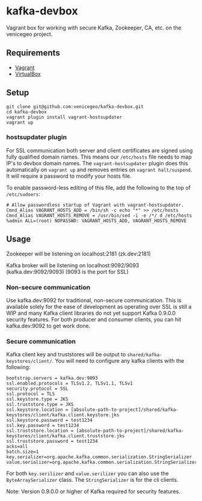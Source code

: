 # kafka-devbox

Vagrant box for working with secure Kafka, Zookeeper, CA, etc. on the venicegeo project.

## Requirements

- [Vagrant](http://www.vagrantup.com/downloads.html)
- [VirtualBox](https://www.virtualbox.org/wiki/Downloads)

## Setup

```
git clone git@github.com:venicegeo/kafka-devbox.git
cd kafka-devbox
vagrant plugin install vagrant-hostsupdater
vagrant up
```

### hostsupdater plugin

For SSL communication both server and client certificates are signed using fully qualified domain names. This means our `/etc/hosts` file needs to map IP's to devbox domain names. The `vagrant-hostsupdater` plugin does this automatically on `vagrant up` and removes entries on `vagrant halt/suspend`. It will require a password to modify your hosts file.

To enable password-less editing of this file, add the following to the top of `/etc/sudoers`:

```
# Allow passwordless startup of Vagrant with vagrant-hostsupdater.
Cmnd_Alias VAGRANT_HOSTS_ADD = /bin/sh -c echo "*" >> /etc/hosts
Cmnd_Alias VAGRANT_HOSTS_REMOVE = /usr/bin/sed -i -e /*/ d /etc/hosts
%admin ALL=(root) NOPASSWD: VAGRANT_HOSTS_ADD, VAGRANT_HOSTS_REMOVE
```

## Usage

Zookeeper will be listening on localhost:2181 (zk.dev:2181)

Kafka broker will be listening on localhost:9092/9093 (kafka.dev:9092/9093) (9093 is the port for SSL)

### Non-secure communication

Use kafka.dev:9092 for traditional, non-secure communication. This is available solely for the ease of development as operating over SSL is still a WIP and many Kafka client libraries do not yet support Kafka 0.9.0.0 security features. For both producer and consumer clients, you can hit kafka.dev:9092 to get work done.

### Secure communication

Kafka client key and truststores will be output to `shared/kafka-keystores/client/`. You will need to configure any kafka clients with the following:

```
bootstrap.servers = kafka.dev:9093
ssl.enabled.protocols = TLSv1.2, TLSv1.1, TLSv1
security.protocol = SSL
ssl.protocol = TLS
ssl.keystore.type = JKS
ssl.truststore.type = JKS
ssl.keystore.location = [absolute-path-to-project]/shared/kafka-keystores/client/kafka.client.keystore.jks
ssl.keystore.password = test1234
ssl.key.password = test1234
ssl.truststore.location = [absolute-path-to-project]/shared/kafka-keystores/client/kafka.client.truststore.jks
ssl.truststore.password = test1234
acks=all
batch.size=1
key.serializer=org.apache.kafka.common.serialization.StringSerializer
value.serializer=org.apache.kafka.common.serialization.StringSerializer
```

For both `key.serilizer` and `value.serilizer` you can also use the `ByteArraySerializer` class. The `StringSerializer` is for the cli clients.

Note: Version 0.9.0.0 or higher of Kafka required for security features.
 

